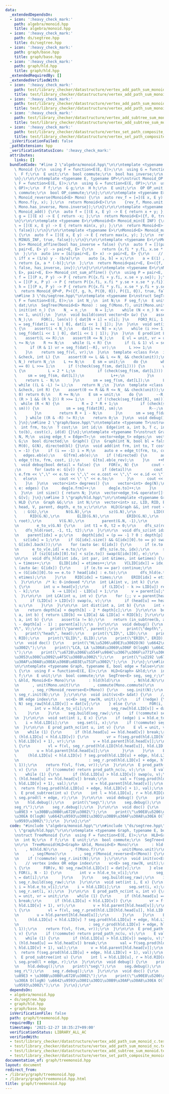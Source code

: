```yaml
---
data:
  _extendedDependsOn:
  - icon: ':heavy_check_mark:'
    path: algebra/monoid.hpp
    title: algebra/monoid.hpp
  - icon: ':heavy_check_mark:'
    path: ds/segtree.hpp
    title: ds/segtree.hpp
  - icon: ':heavy_check_mark:'
    path: graph/base.hpp
    title: graph/base.hpp
  - icon: ':heavy_check_mark:'
    path: graph/hld.hpp
    title: graph/hld.hpp
  _extendedRequiredBy: []
  _extendedVerifiedWith:
  - icon: ':heavy_check_mark:'
    path: test/library_checker/datastructure/vertex_add_path_sum_monoid_c.test.cpp
    title: test/library_checker/datastructure/vertex_add_path_sum_monoid_c.test.cpp
  - icon: ':heavy_check_mark:'
    path: test/library_checker/datastructure/vertex_add_path_sum_monoid_nc.test.cpp
    title: test/library_checker/datastructure/vertex_add_path_sum_monoid_nc.test.cpp
  - icon: ':heavy_check_mark:'
    path: test/library_checker/datastructure/vertex_add_subtree_sum_monoid.test.cpp
    title: test/library_checker/datastructure/vertex_add_subtree_sum_monoid.test.cpp
  - icon: ':heavy_check_mark:'
    path: test/library_checker/datastructure/vertex_set_path_composite_monoid.test.cpp
    title: test/library_checker/datastructure/vertex_set_path_composite_monoid.test.cpp
  _isVerificationFailed: false
  _pathExtension: hpp
  _verificationStatusIcon: ':heavy_check_mark:'
  attributes:
    links: []
  bundledCode: "#line 2 \"algebra/monoid.hpp\"\n\r\ntemplate <typename E>\r\nstruct\
    \ Monoid {\r\n  using F = function<E(E, E)>;\r\n  using G = function<E(E)>;\r\n\
    \  F f;\r\n  E unit;\r\n  bool commute;\r\n  bool has_inverse;\r\n  G inverse;\r\
    \n};\r\n\r\ntemplate <typename E, typename OP>\r\nstruct Monoid_OP {\r\n  using\
    \ F = function<E(E, E)>;\r\n  using G = function<E(E, OP)>;\r\n  using H = function<OP(OP,\
    \ OP)>;\r\n  F f;\r\n  G g;\r\n  H h;\r\n  E unit;\r\n  OP OP_unit;\r\n  bool\
    \ commute;\r\n  bool OP_commute;\r\n};\r\n\r\ntemplate <typename E>\r\nMonoid<E>\
    \ Monoid_reverse(Monoid<E> Mono) {\r\n  auto rev_f = [=](E x, E y) -> E { return\
    \ Mono.f(y, x); };\r\n  return Monoid<E>(\r\n    {rev_f, Mono.unit, Mono.commute,\
    \ Mono.has_inverse, Mono.inverse});\r\n}\r\n\r\ntemplate <typename E>\r\nMonoid<E>\
    \ Monoid_add() {\r\n  auto f = [](E x, E y) -> E { return x + y; };\r\n  auto\
    \ g = [](E x) -> E { return -x; };\r\n  return Monoid<E>({f, 0, true, true, g});\r\
    \n}\r\n\r\ntemplate <typename E>\r\nMonoid<E> Monoid_min(E INF) {\r\n  auto f\
    \ = [](E x, E y) -> E { return min(x, y); };\r\n  return Monoid<E>({f, INF, true,\
    \ false});\r\n}\r\n\r\ntemplate <typename E>\r\nMonoid<E> Monoid_max(E MINUS_INF)\
    \ {\r\n  auto f = [](E x, E y) -> E { return max(x, y); };\r\n  return Monoid<E>({f,\
    \ MINUS_INF, true, false});\r\n}\r\n\r\ntemplate <typename E>\r\nMonoid<pair<E,\
    \ E>> Monoid_affine(bool has_inverse = false) {\r\n  auto f = [](pair<E, E> x,\
    \ pair<E, E> y) -> pair<E, E> {\r\n    return {x.fi * y.fi, x.se * y.fi + y.se};\r\
    \n  };\r\n  auto inv = [&](pair<E, E> x) -> pair<E, E> {\r\n    // y = ax + b\
    \ iff x = (1/a) y - (b/a)\r\n    auto [a, b] = x;\r\n    a = E(1) / a;\r\n   \
    \ return {a, a * (-b)};\r\n  };\r\n  return Monoid<pair<E, E>>({f, mp(E(1), E(0)),\
    \ false, has_inverse, inv});\r\n}\r\n\r\ntemplate <typename E>\r\nMonoid_OP<pair<E,\
    \ E>, pair<E, E>> Monoid_cnt_sum_affine() {\r\n  using P = pair<E, E>;\r\n  auto\
    \ f = [](P x, P y) -> P { return P({x.fi + y.fi, x.se + y.se}); };\r\n  auto g\
    \ = [](P x, P y) -> P { return P({x.fi, x.fi * y.se + x.se * y.fi}); };\r\n  auto\
    \ h = [](P x, P y) -> P { return P({x.fi * y.fi, x.se * y.fi + y.se}); };\r\n\
    \  return Monoid_OP<P, P>({f, g, h, P({0, 0}), P({1, 0}), true, false});\r\n}\r\
    \n#line 3 \"ds/segtree.hpp\"\n\ntemplate <typename E>\nstruct SegTree {\n  using\
    \ F = function<E(E, E)>;\n  int N_;\n  int N;\n  F seg_f;\n  E unit;\n  vector<E>\
    \ dat;\n\n  SegTree(Monoid<E> Mono) : seg_f(Mono.f), unit(Mono.unit) {}\n\n  void\
    \ init(int n_) {\n    N_ = n_;\n    N = 1;\n    while (N < n_) N <<= 1;\n    dat.assign(N\
    \ << 1, unit);\n  }\n\n  void build(const vector<E> &v) {\n    assert(len(v) ==\
    \ N_);\n    FOR(i, len(v)) { dat[N + i] = v[i]; }\n    FOR3_R(i, 1, N) { dat[i]\
    \ = seg_f(dat[i << 1 | 0], dat[i << 1 | 1]); }\n  }\n\n  void set(int i, E x)\
    \ {\n    assert(i < N_);\n    dat[i += N] = x;\n    while (i >>= 1) { dat[i] =\
    \ seg_f(dat[i << 1 | 0], dat[i << 1 | 1]); }\n  }\n\n  E prod(int L, int R) {\n\
    \    assert(L <= R);\n    assert(R <= N_);\n    E vl = unit, vr = unit;\n    L\
    \ += N;\n    R += N;\n    while (L < R) {\n      if (L & 1) vl = seg_f(vl, dat[L++]);\n\
    \      if (R & 1) vr = seg_f(dat[--R], vr);\n      L >>= 1;\n      R >>= 1;\n\
    \    }\n    return seg_f(vl, vr);\n  }\n\n  template <class F>\n  int max_right(F\
    \ &check, int L) {\n    assert(0 <= L && L <= N_ && check(unit));\n    if (L ==\
    \ N_) return N_;\n    L += N;\n    E sm = unit;\n    do {\n      while (L % 2\
    \ == 0) L >>= 1;\n      if (!check(seg_f(sm, dat[L]))) {\n        while (L < N)\
    \ {\n          L = 2 * L;\n          if (check(seg_f(sm, dat[L]))) {\n       \
    \     sm = seg_f(sm, dat[L]);\n            L++;\n          }\n        }\n    \
    \    return L - N;\n      }\n      sm = seg_f(sm, dat[L]);\n      L++;\n    }\
    \ while ((L & -L) != L);\n    return N_;\n  }\n\n  template <class F>\n  int min_left(F\
    \ &check, int R) {\n    assert(0 <= R && R <= N_ && check(unit));\n    if (R ==\
    \ 0) return 0;\n    R += N;\n    E sm = unit;\n    do {\n      --R;\n      while\
    \ (R > 1 && (R % 2)) R >>= 1;\n      if (!check(seg_f(dat[R], sm))) {\n      \
    \  while (R < N) {\n          R = 2 * R + 1;\n          if (check(seg_f(dat[R],\
    \ sm))) {\n            sm = seg_f(dat[R], sm);\n            R--;\n          }\n\
    \        }\n        return R + 1 - N;\n      }\n      sm = seg_f(dat[R], sm);\n\
    \    } while ((R & -R) != R);\n    return 0;\n  }\n\n  void debug() { print(dat);\
    \ }\n};\n#line 2 \"graph/base.hpp\"\n\ntemplate <typename T>\nstruct Edge {\n\
    \  int frm, to;\n  T cost;\n  int id;\n  Edge(int a, int b, T c, int d) : frm(a),\
    \ to(b), cost(c), id(d) {}\n};\n\ntemplate <typename T>\nstruct Graph {\n  int\
    \ N, M;\n  using edge_t = Edge<T>;\n  vector<edge_t> edges;\n  vector<vector<edge_t>>\
    \ G;\n  bool directed;\n  Graph() {}\n  Graph(int N, bool bl = false) : N(N),\
    \ M(0), G(N), directed(bl) {}\n\n  void add(int frm, int to, T cost = 1, int i\
    \ = -1) {\n    if (i == -1) i = M;\n    auto e = edge_t(frm, to, cost, i);\n \
    \   edges.eb(e);\n    G[frm].eb(e);\n    if (!directed) {\n      auto e_rev =\
    \ edge_t(to, frm, cost, i);\n      G[to].eb(e_rev);\n    }\n    ++M;\n  }\n\n\
    \  void debug(bool detail = false) {\n    FOR(v, N) {\n      cout << v << \" :\"\
    ;\n      for (auto e: G[v]) {\n        if (detail)\n          cout << \" (\" <<\
    \ e.frm << \",\" << e.to << \",\" << e.cost << \",\" << e.id << \")\";\n     \
    \   else\n          cout << \" \" << e.to;\n      }\n      cout << \"\\n\";\n\
    \    }\n  }\n\n  vector<int> degrees() {\n    vector<int> deg(N);\n    for (auto&&\
    \ e: edges) {\n      deg[e.frm]++;\n      deg[e.to]++;\n    }\n    return deg;\n\
    \  }\n\n  int size() { return N; }\n\n  vector<edge_t>& operator[](int v) { return\
    \ G[v]; }\n};\n#line 3 \"graph/hld.hpp\"\n\r\ntemplate <typename Graph>\r\nstruct\
    \ HLD {\r\n  Graph &G;\r\n  int N;\r\n  vector<int> sz, LID, RID, ELID, ERID,\
    \ head, V, parent, depth, e_to_v;\r\n\r\n  HLD(Graph &G, int root = 0)\r\n   \
    \   : G(G),\r\n        N(G.N),\r\n        sz(G.N),\r\n        LID(G.N),\r\n  \
    \      RID(G.N),\r\n        ELID(G.N),\r\n        ERID(G.N),\r\n        head(G.N,\
    \ root),\r\n        V(G.N),\r\n        parent(G.N, -1),\r\n        depth(G.N),\r\
    \n        e_to_v(G.N) {\r\n    int t1 = 0, t2 = 0;\r\n    dfs_sz(root, -1);\r\n\
    \    dfs_hld(root, -1, t1, t2);\r\n  }\r\n\r\n  void dfs_sz(int idx, int p) {\r\
    \n    parent[idx] = p;\r\n    depth[idx] = (p == -1 ? 0 : depth[p] + 1);\r\n \
    \   sz[idx] = 1;\r\n    if (G[idx].size() && G[idx][0].to == p) swap(G[idx][0],\
    \ G[idx].back());\r\n    for (auto &e: G[idx]) {\r\n      if (e.to == p) continue;\r\
    \n      e_to_v[e.id] = e.to;\r\n      dfs_sz(e.to, idx);\r\n      sz[idx] += sz[e.to];\r\
    \n      if (sz[G[idx][0].to] < sz[e.to]) swap(G[idx][0], e);\r\n    }\r\n  }\r\
    \n\r\n  void dfs_hld(int idx, int par, int &times, int &etimes) {\r\n    LID[idx]\
    \ = times++;\r\n    ELID[idx] = etimes++;\r\n    V[LID[idx]] = idx;\r\n    for\
    \ (auto &e: G[idx]) {\r\n      if (e.to == par) continue;\r\n      head[e.to]\
    \ = (G[idx][0].to == e.to ? head[idx] : e.to);\r\n      dfs_hld(e.to, idx, times,\
    \ etimes);\r\n    }\r\n    RID[idx] = times;\r\n    ERID[idx] = etimes++;\r\n\
    \  }\r\n\r\n  /* k: 0-indexed */\r\n  int LA(int v, int k) {\r\n    while (1)\
    \ {\r\n      int u = head[v];\r\n      if (LID[v] - k >= LID[u]) return V[LID[v]\
    \ - k];\r\n      k -= LID[v] - LID[u] + 1;\r\n      v = parent[u];\r\n    }\r\n\
    \  }\r\n\r\n  int LCA(int u, int v) {\r\n    for (;; v = parent[head[v]]) {\r\n\
    \      if (LID[u] > LID[v]) swap(u, v);\r\n      if (head[u] == head[v]) return\
    \ u;\r\n    }\r\n  }\r\n\r\n  int dist(int a, int b) {\r\n    int c = LCA(a, b);\r\
    \n    return depth[a] + depth[b] - 2 * depth[c];\r\n  }\r\n\r\n  bool in_subtree(int\
    \ a, int b) { return LID[b] <= LID[a] && LID[a] < RID[b]; }\r\n\r\n  int move(int\
    \ a, int b) {\r\n    assert(a != b);\r\n    return (in_subtree(b, a) ? LA(b, depth[b]\
    \ - depth[a] - 1) : parent[a]);\r\n  }\r\n\r\n  void debug() {\r\n    print(\"\
    V\", V);\r\n    print(\"parent\", parent);\r\n    print(\"depth\", depth);\r\n\
    \    print(\"head\", head);\r\n    print(\"LID\", LID);\r\n    print(\"RID\",\
    \ RID);\r\n    print(\"ELID\", ELID);\r\n    print(\"ERID\", ERID);\r\n  }\r\n\
    \r\n  void doc() {\r\n    print(\"HL\u5206\u89E3\u3002O(N) \u6642\u9593\u69CB\u7BC9\
    \u3002\");\r\n    print(\"LCA, LA \u306A\u3069\u306F O(logN) \u6642\u9593\u3002\
    \");\r\n    print(\"\u6728\u306E\u554F\u984C\u3067\u306F\u771F\u3063\u5148\u306B\
    \u3053\u308C\u3092\u4F5C\u308B\u3002\");\r\n    print(\"\u2192 \u6728DP\u3084\u6728\
    \u30AF\u30A8\u30EA\u306B\u6D3E\u751F\u3002\");\r\n  }\r\n};\r\n#line 4 \"graph/treemonoid.hpp\"\
    \n\r\ntemplate <typename Graph, typename E, bool edge = false>\r\nstruct TreeMonoid\
    \ {\r\n  using F = function<E(E, E)>;\r\n  HLD<Graph> &hld;\r\n  int N;\r\n  F\
    \ f;\r\n  E unit;\r\n  bool commute;\r\n  SegTree<E> seg, seg_r;\r\n\r\n  TreeMonoid(HLD<Graph>\
    \ &hld, Monoid<E> Mono)\r\n      : hld(hld)\r\n      , N(hld.N)\r\n      , f(Mono.f)\r\
    \n      , unit(Mono.unit)\r\n      , commute(Mono.commute)\r\n      , seg(Mono)\r\
    \n      , seg_r(Monoid_reverse<E>(Mono)) {\r\n    seg.init(N);\r\n    if (!commute)\
    \ seg_r.init(N);\r\n  };\r\n\r\n  void init(vc<E> &dat) {\r\n    // vertex index\
    \ OR edge index\r\n    vc<E> seg_raw(N, unit);\r\n    if (!edge) {\r\n      FOR(v,\
    \ N) seg_raw[hld.LID[v]] = dat[v];\r\n    } else {\r\n      FOR(i, N - 1) {\r\n\
    \        int v = hld.e_to_v[i];\r\n        seg_raw[hld.LID[v]] = dat[i];\r\n \
    \     }\r\n    }\r\n    seg.build(seg_raw);\r\n    if (!commute) seg_r.build(seg_raw);\r\
    \n  }\r\n\r\n  void set(int i, E x) {\r\n    if (edge) i = hld.e_to_v[i];\r\n\
    \    i = hld.LID[i];\r\n    seg.set(i, x);\r\n    if (!commute) seg_r.set(i, x);\r\
    \n  }\r\n\r\n  E prod_path_nc(int u, int v) {\r\n    E vl = unit, vr = unit;\r\
    \n    while (1) {\r\n      if (hld.head[u] == hld.head[v]) break;\r\n      if\
    \ (hld.LID[u] < hld.LID[v]) {\r\n        vr = f(seg.prod(hld.LID[hld.head[v]],\
    \ hld.LID[v] + 1), vr);\r\n        v = hld.parent[hld.head[v]];\r\n      } else\
    \ {\r\n        vl = f(vl, seg_r.prod(hld.LID[hld.head[u]], hld.LID[u] + 1));\r\
    \n        u = hld.parent[hld.head[u]];\r\n      }\r\n    }\r\n    E vm =\r\n \
    \     (hld.LID[u] < hld.LID[v] ? seg.prod(hld.LID[u] + edge, hld.LID[v] + 1)\r\
    \n                               : seg_r.prod(hld.LID[v] + edge, hld.LID[u] +\
    \ 1));\r\n    return f(vl, f(vm, vr));\r\n  }\r\n\r\n  E prod_path(int u, int\
    \ v) {\r\n    if (!commute) return prod_path_nc(u, v);\r\n    E val = unit;\r\n\
    \    while (1) {\r\n      if (hld.LID[u] > hld.LID[v]) swap(u, v);\r\n      if\
    \ (hld.head[u] == hld.head[v]) break;\r\n      val = f(seg.prod(hld.LID[hld.head[v]],\
    \ hld.LID[v] + 1), val);\r\n      v = hld.parent[hld.head[v]];\r\n    }\r\n  \
    \  return f(seg.prod(hld.LID[u] + edge, hld.LID[v] + 1), val);\r\n  }\r\n\r\n\
    \  E prod_subtree(int u) {\r\n    int l = hld.LID[u], r = hld.RID[u];\r\n    return\
    \ seg.prod(l + edge, r);\r\n  }\r\n\r\n  void debug() {\r\n    print(\"hld\");\r\
    \n    hld.debug();\r\n    print(\"seg\");\r\n    seg.debug();\r\n    print(\"\
    seg_r\");\r\n    seg_r.debug();\r\n  }\r\n\r\n  void doc() {\r\n    print(\"HL\u5206\
    \u89E3 + \u30BB\u30B0\u6728\u3002\");\r\n    print(\"\u90E8\u5206\u6728\u30AF\u30A8\
    \u30EA O(logN) \u6642\u9593\u3001\u30D1\u30B9\u30AF\u30A8\u30EA O(log^2N) \u6642\
    \u9593\u3002\");\r\n  }\r\n};\r\n"
  code: "#include \"algebra/monoid.hpp\"\r\n#include \"ds/segtree.hpp\"\r\n#include\
    \ \"graph/hld.hpp\"\r\n\r\ntemplate <typename Graph, typename E, bool edge = false>\r\
    \nstruct TreeMonoid {\r\n  using F = function<E(E, E)>;\r\n  HLD<Graph> &hld;\r\
    \n  int N;\r\n  F f;\r\n  E unit;\r\n  bool commute;\r\n  SegTree<E> seg, seg_r;\r\
    \n\r\n  TreeMonoid(HLD<Graph> &hld, Monoid<E> Mono)\r\n      : hld(hld)\r\n  \
    \    , N(hld.N)\r\n      , f(Mono.f)\r\n      , unit(Mono.unit)\r\n      , commute(Mono.commute)\r\
    \n      , seg(Mono)\r\n      , seg_r(Monoid_reverse<E>(Mono)) {\r\n    seg.init(N);\r\
    \n    if (!commute) seg_r.init(N);\r\n  };\r\n\r\n  void init(vc<E> &dat) {\r\n\
    \    // vertex index OR edge index\r\n    vc<E> seg_raw(N, unit);\r\n    if (!edge)\
    \ {\r\n      FOR(v, N) seg_raw[hld.LID[v]] = dat[v];\r\n    } else {\r\n     \
    \ FOR(i, N - 1) {\r\n        int v = hld.e_to_v[i];\r\n        seg_raw[hld.LID[v]]\
    \ = dat[i];\r\n      }\r\n    }\r\n    seg.build(seg_raw);\r\n    if (!commute)\
    \ seg_r.build(seg_raw);\r\n  }\r\n\r\n  void set(int i, E x) {\r\n    if (edge)\
    \ i = hld.e_to_v[i];\r\n    i = hld.LID[i];\r\n    seg.set(i, x);\r\n    if (!commute)\
    \ seg_r.set(i, x);\r\n  }\r\n\r\n  E prod_path_nc(int u, int v) {\r\n    E vl\
    \ = unit, vr = unit;\r\n    while (1) {\r\n      if (hld.head[u] == hld.head[v])\
    \ break;\r\n      if (hld.LID[u] < hld.LID[v]) {\r\n        vr = f(seg.prod(hld.LID[hld.head[v]],\
    \ hld.LID[v] + 1), vr);\r\n        v = hld.parent[hld.head[v]];\r\n      } else\
    \ {\r\n        vl = f(vl, seg_r.prod(hld.LID[hld.head[u]], hld.LID[u] + 1));\r\
    \n        u = hld.parent[hld.head[u]];\r\n      }\r\n    }\r\n    E vm =\r\n \
    \     (hld.LID[u] < hld.LID[v] ? seg.prod(hld.LID[u] + edge, hld.LID[v] + 1)\r\
    \n                               : seg_r.prod(hld.LID[v] + edge, hld.LID[u] +\
    \ 1));\r\n    return f(vl, f(vm, vr));\r\n  }\r\n\r\n  E prod_path(int u, int\
    \ v) {\r\n    if (!commute) return prod_path_nc(u, v);\r\n    E val = unit;\r\n\
    \    while (1) {\r\n      if (hld.LID[u] > hld.LID[v]) swap(u, v);\r\n      if\
    \ (hld.head[u] == hld.head[v]) break;\r\n      val = f(seg.prod(hld.LID[hld.head[v]],\
    \ hld.LID[v] + 1), val);\r\n      v = hld.parent[hld.head[v]];\r\n    }\r\n  \
    \  return f(seg.prod(hld.LID[u] + edge, hld.LID[v] + 1), val);\r\n  }\r\n\r\n\
    \  E prod_subtree(int u) {\r\n    int l = hld.LID[u], r = hld.RID[u];\r\n    return\
    \ seg.prod(l + edge, r);\r\n  }\r\n\r\n  void debug() {\r\n    print(\"hld\");\r\
    \n    hld.debug();\r\n    print(\"seg\");\r\n    seg.debug();\r\n    print(\"\
    seg_r\");\r\n    seg_r.debug();\r\n  }\r\n\r\n  void doc() {\r\n    print(\"HL\u5206\
    \u89E3 + \u30BB\u30B0\u6728\u3002\");\r\n    print(\"\u90E8\u5206\u6728\u30AF\u30A8\
    \u30EA O(logN) \u6642\u9593\u3001\u30D1\u30B9\u30AF\u30A8\u30EA O(log^2N) \u6642\
    \u9593\u3002\");\r\n  }\r\n};\r\n"
  dependsOn:
  - algebra/monoid.hpp
  - ds/segtree.hpp
  - graph/hld.hpp
  - graph/base.hpp
  isVerificationFile: false
  path: graph/treemonoid.hpp
  requiredBy: []
  timestamp: '2021-12-27 18:35:27+09:00'
  verificationStatus: LIBRARY_ALL_AC
  verifiedWith:
  - test/library_checker/datastructure/vertex_add_path_sum_monoid_c.test.cpp
  - test/library_checker/datastructure/vertex_add_path_sum_monoid_nc.test.cpp
  - test/library_checker/datastructure/vertex_add_subtree_sum_monoid.test.cpp
  - test/library_checker/datastructure/vertex_set_path_composite_monoid.test.cpp
documentation_of: graph/treemonoid.hpp
layout: document
redirect_from:
- /library/graph/treemonoid.hpp
- /library/graph/treemonoid.hpp.html
title: graph/treemonoid.hpp
---
```

